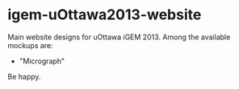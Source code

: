 igem-uOttawa2013-website
========================
Main website designs for uOttawa iGEM 2013. Among the available mockups are:

- "Micrograph"

Be happy.
